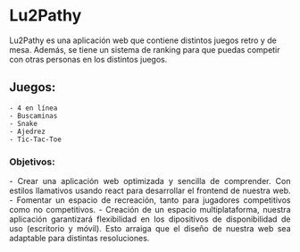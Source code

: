 # Lu2Pathy

Lu2Pathy es una aplicación web que contiene distintos juegos retro y de mesa. Además, se tiene un sistema de ranking para que puedas competir con otras personas en los distintos juegos.

## Juegos:
    - 4 en línea
    - Buscaminas
    - Snake
    - Ajedrez
    - Tic-Tac-Toe


### Objetivos:
<p align="justify">
    - Crear una aplicación web optimizada y sencilla de comprender. Con estilos llamativos usando react para desarrollar el frontend de nuestra web.
    - Fomentar un espacio de recreación, tanto para jugadores competitivos como no competitivos.
    - Creación de un espacio multiplataforma, nuestra aplicación garantizará flexibilidad en los dipositivos de disponibilidad de uso (escritorio y móvil). Esto arraiga que el diseño de nuestra web sea adaptable para distintas resoluciones.
</p>
